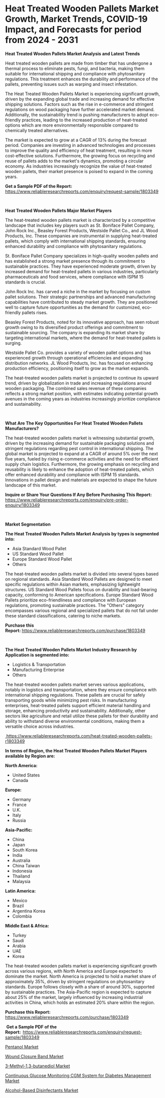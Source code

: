 <p><h1>Heat Treated Wooden Pallets Market Growth, Market Trends, COVID-19 Impact, and Forecasts for period from 2024 - 2031</h1></p><p><strong>Heat Treated Wooden Pallets Market Analysis and Latest Trends</strong></p>
<p><p>Heat treated wooden pallets are made from timber that has undergone a thermal process to eliminate pests, fungi, and bacteria, making them suitable for international shipping and compliance with phytosanitary regulations. This treatment enhances the durability and performance of the pallets, preventing issues such as warping and insect infestation.</p><p>The Heat Treated Wooden Pallets Market is experiencing significant growth, driven by the expanding global trade and increasing demand for effective shipping solutions. Factors such as the rise in e-commerce and stringent regulations on wood packaging have further accelerated market demand. Additionally, the sustainability trend is pushing manufacturers to adopt eco-friendly practices, leading to the increased production of heat-treated options which are more environmentally responsible compared to chemically treated alternatives.</p><p>The market is expected to grow at a CAGR of 13% during the forecast period. Companies are investing in advanced technologies and processes to improve the quality and efficiency of heat treatment, resulting in more cost-effective solutions. Furthermore, the growing focus on recycling and reuse of pallets adds to the market's dynamics, promoting a circular economy. As industries increasingly recognize the value of heat-treated wooden pallets, their market presence is poised to expand in the coming years.</p></p>
<p><strong>Get a Sample PDF of the Report:&nbsp;</strong> <a href="https://www.reliableresearchreports.com/enquiry/request-sample/1803349?utm_campaign=37&utm_medium=2&utm_source=Github&utm_content=ia&utm_term=10112024&utm_id=heat-treated-wooden-pallets">https://www.reliableresearchreports.com/enquiry/request-sample/1803349</a></p>
<p>&nbsp;</p>
<p><strong>Heat Treated Wooden Pallets Major Market Players</strong></p>
<p><p>The heat-treated wooden pallets market is characterized by a competitive landscape that includes key players such as St. Boniface Pallet Company, John Rock Inc., Beasley Forest Products, Westside Pallet Co., and JL Wood Products, Inc. These companies are instrumental in supplying heat-treated pallets, which comply with international shipping standards, ensuring enhanced durability and compliance with phytosanitary regulations.</p><p>St. Boniface Pallet Company specializes in high-quality wooden pallets and has established a strong market presence through its commitment to sustainable practices. They have experienced moderate growth, driven by increased demand for heat-treated pallets in various industries, particularly pharmaceuticals and food services, where compliance with ISPM 15 standards is crucial.</p><p>John Rock Inc. has carved a niche in the market by focusing on custom pallet solutions. Their strategic partnerships and advanced manufacturing capabilities have contributed to steady market growth. They are positioned well to capture future opportunities as the demand for customized, eco-friendly pallets rises.</p><p>Beasley Forest Products, noted for its innovative approach, has seen robust growth owing to its diversified product offerings and commitment to sustainable sourcing. The company is expanding its market share by targeting international markets, where the demand for heat-treated pallets is surging.</p><p>Westside Pallet Co. provides a variety of wooden pallet options and has experienced growth through operational efficiencies and expanding distribution networks. JL Wood Products, Inc. has focused on enhancing production efficiency, positioning itself to grow as the market expands.</p><p>The heat-treated wooden pallets market is projected to continue its upward trend, driven by globalization in trade and increasing regulations around wooden packaging. The combined sales revenue of these companies reflects a strong market position, with estimates indicating potential growth avenues in the coming years as industries increasingly prioritize compliance and sustainability.</p></p>
<p>&nbsp;</p>
<p><strong>What Are The Key Opportunities For Heat Treated Wooden Pallets Manufacturers?</strong></p>
<p><p>The heat-treated wooden pallets market is witnessing substantial growth, driven by the increasing demand for sustainable packaging solutions and stringent regulations regarding pest control in international shipping. The global market is projected to expand at a CAGR of around 5% over the next five years, fueled by rising e-commerce activities and the need for efficient supply chain logistics. Furthermore, the growing emphasis on recycling and reusability is likely to enhance the adoption of heat-treated pallets, which offer enhanced durability and compliance with ISPM 15 standards. Innovations in pallet design and materials are expected to shape the future landscape of this market.</p></p>
<p><strong>Inquire or Share Your Questions If Any Before Purchasing This Report:</strong> <a href="https://www.reliableresearchreports.com/enquiry/pre-order-enquiry/1803349?utm_campaign=37&utm_medium=2&utm_source=Github&utm_content=ia&utm_term=10112024&utm_id=heat-treated-wooden-pallets">https://www.reliableresearchreports.com/enquiry/pre-order-enquiry/1803349</a></p>
<p>&nbsp;</p>
<p><strong>Market Segmentation</strong></p>
<p><strong>The Heat Treated Wooden Pallets Market Analysis by types is segmented into:</strong></p>
<p><ul><li>Asia Standard Wood Pallet</li><li>US Standard Wood Pallet</li><li>Europe Standard Wood Pallet</li><li>Others</li></ul></p>
<p><p>The heat-treated wooden pallets market is divided into several types based on regional standards. Asia Standard Wood Pallets are designed to meet specific regulations within Asian markets, emphasizing lightweight structures. US Standard Wood Pallets focus on durability and load-bearing capacity, conforming to American specifications. Europe Standard Wood Pallets prioritize eco-friendliness and compliance with European regulations, promoting sustainable practices. The "Others" category encompasses various regional and specialized pallets that do not fall under these standard classifications, catering to niche markets.</p></p>
<p><strong>Purchase this Report:&nbsp;</strong><a href="https://www.reliableresearchreports.com/purchase/1803349?utm_campaign=37&utm_medium=2&utm_source=Github&utm_content=ia&utm_term=10112024&utm_id=heat-treated-wooden-pallets">https://www.reliableresearchreports.com/purchase/1803349</a></p>
<p>&nbsp;</p>
<p><strong>The Heat Treated Wooden Pallets Market Industry Research by Application is segmented into:</strong></p>
<p><ul><li>Logistics & Transportation</li><li>Manufacturing Enterprise</li><li>Others</li></ul></p>
<p><p>The heat-treated wooden pallets market serves various applications, notably in logistics and transportation, where they ensure compliance with international shipping regulations. These pallets are crucial for safely transporting goods while minimizing pest risks. In manufacturing enterprises, heat-treated pallets support efficient material handling and storage, enhancing productivity and sustainability. Additionally, other sectors like agriculture and retail utilize these pallets for their durability and ability to withstand diverse environmental conditions, making them a versatile choice across industries.</p></p>
<p><a href="https://www.reliableresearchreports.com/heat-treated-wooden-pallets-r1803349?utm_campaign=37&utm_medium=2&utm_source=Github&utm_content=ia&utm_term=10112024&utm_id=heat-treated-wooden-pallets">&nbsp;https://www.reliableresearchreports.com/heat-treated-wooden-pallets-r1803349</a></p>
<p><strong>In terms of Region, the Heat Treated Wooden Pallets Market Players available by Region are:</strong></p>
<p>
    <p> <strong> North America: </strong>
        <ul>
            <li>United States</li>
            <li>Canada</li>
        </ul>
        </p> 
    <p> <strong> Europe: </strong>
        <ul>
            <li>Germany</li>
            <li>France</li>
            <li>U.K.</li>
            <li>Italy</li>
            <li>Russia</li>
        </ul>
        </p> 
    <p> <strong> Asia-Pacific: </strong>
        <ul>
            <li>China</li>
            <li>Japan</li>
            <li>South Korea</li>
            <li>India</li>
            <li>Australia</li>
            <li>China Taiwan</li>
            <li>Indonesia</li>
            <li>Thailand</li>
            <li>Malaysia</li>
        </ul>
        </p> 
    <p> <strong> Latin America: </strong>
        <ul>
            <li>Mexico</li>
            <li>Brazil</li>
            <li>Argentina Korea</li>
            <li>Colombia</li>
        </ul>
        </p> 
    <p> <strong> Middle East & Africa: </strong>
        <ul>
            <li>Turkey</li>
            <li>Saudi</li>
            <li>Arabia</li>
            <li>UAE</li>
            <li>Korea</li>
        </ul>
    </p>
    </p>
<p><p>The heat-treated wooden pallets market is experiencing significant growth across various regions, with North America and Europe expected to dominate the market. North America is projected to hold a market share of approximately 35%, driven by stringent regulations on phytosanitary standards. Europe follows closely with a share of around 30%, supported by sustainable practices. The Asia-Pacific region is expected to capture about 25% of the market, largely influenced by increasing industrial activities in China, which holds an estimated 20% share within the region.</p></p>
<p><strong>Purchase this Report: </strong><a href="https://www.reliableresearchreports.com/purchase/1803349?utm_campaign=37&utm_medium=2&utm_source=Github&utm_content=ia&utm_term=10112024&utm_id=heat-treated-wooden-pallets">https://www.reliableresearchreports.com/purchase/1803349</a></p>
<p>&nbsp;<strong>Get a Sample PDF of the Report:&nbsp;&nbsp;</strong><a href="https://www.reliableresearchreports.com/enquiry/request-sample/1803349?utm_campaign=37&utm_medium=2&utm_source=Github&utm_content=ia&utm_term=10112024&utm_id=heat-treated-wooden-pallets">https://www.reliableresearchreports.com/enquiry/request-sample/1803349</a></p>
<p><strong></strong></p>
<p><p><a href="https://github.com/MegiMusaj575/Market-Research-Report-List-1/blob/main/pentanol-market.md?utm_campaign=37&utm_medium=2&utm_source=Github&utm_content=ia&utm_term=10112024&utm_id=heat-treated-wooden-pallets">Pentanol Market</a></p><p><a href="https://issuu.com/reportprime-2/docs/wound-closure-band-market-size-2030_f490fc989fb995?utm_campaign=37&utm_medium=2&utm_source=Github&utm_content=ia&utm_term=10112024&utm_id=heat-treated-wooden-pallets">Wound Closure Band Market</a></p><p><a href="https://www.linkedin.com/pulse/3-methyl-13-butanediol-market-research-report-forecast-growth-wuinf?utm_campaign=37&utm_medium=2&utm_source=Github&utm_content=ia&utm_term=10112024&utm_id=heat-treated-wooden-pallets">3-Methyl-1,3-butanediol Market</a></p><p><a href="https://issuu.com/reportprime-2/docs/continuous-glucose-monitoring-cgm-s_fac1e81a5796ef?utm_campaign=37&utm_medium=2&utm_source=Github&utm_content=ia&utm_term=10112024&utm_id=heat-treated-wooden-pallets">Continuous Glucose Monitoring CGM System for Diabetes Management Market</a></p><p><a href="https://github.com/tomasa8xtkvotaw/Market-Research-Report-List-1/blob/main/alcohol-based-disinfectants-market.md?utm_campaign=37&utm_medium=2&utm_source=Github&utm_content=ia&utm_term=10112024&utm_id=heat-treated-wooden-pallets">Alcohol-Based Disinfectants Market</a></p></p>